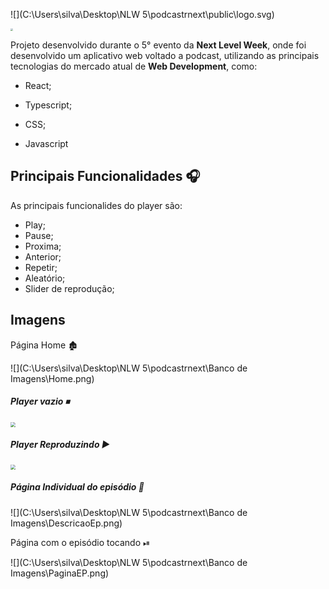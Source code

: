  ![](C:\Users\silva\Desktop\NLW 5\podcastrnext\public\logo.svg)

<img src="https://fhugoduarte.github.io/portfolio/images/rocketseat.png" style="zoom:25%;" />

Projeto desenvolvido durante o 5° evento da **Next Level Week**, onde foi desenvolvido um aplicativo web voltado a podcast, utilizando as principais tecnologias do mercado atual de **Web Development**, como:

* React;

* Typescript;

* CSS;

* Javascript

  

## Principais Funcionalidades 🎧

As principais funcionalides do player são:

- Play;
- Pause;
- Proxima;
- Anterior;
- Repetir;
- Aleatório;
- Slider de reprodução;

## Imagens

Página Home 🏚

![](C:\Users\silva\Desktop\NLW 5\podcastrnext\Banco de Imagens\Home.png)

##### Player vazio ⏹

<img src="C:\Users\silva\Desktop\NLW 5\podcastrnext\Banco de Imagens\player.png" style="zoom: 50%;" />

##### Player Reproduzindo ▶

<img src="C:\Users\silva\Desktop\NLW 5\podcastrnext\Banco de Imagens\player_at.png" style="zoom:50%;" />

##### Página Individual do episódio 📖

![](C:\Users\silva\Desktop\NLW 5\podcastrnext\Banco de Imagens\DescricaoEp.png)

Página com o episódio tocando ⏯

 ![](C:\Users\silva\Desktop\NLW 5\podcastrnext\Banco de Imagens\PaginaEP.png)